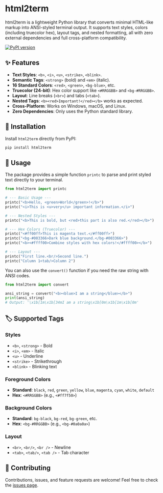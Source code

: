 # html2term

html2term is a lightweight Python library that converts minimal HTML-like markup into ANSI-styled terminal output. It supports text styles, colors (including truecolor hex), layout tags, and nested formatting, all with zero external dependencies and full cross-platform compatibility.

[![PyPI version](https://badge.fury.io/py/html2term.svg)](https://badge.fury.io/py/html2term)

## ✨ Features

-   **Text Styles**: `<b>`, `<i>`, `<u>`, `<strike>`, `<blink>`.
-   **Semantic Tags**: `<strong>` (bold) and `<em>` (italic).
-   **16 Standard Colors**: `<red>`, `<green>`, `<bg-blue>`, etc.
-   **Truecolor (24-bit)**: Hex color support like `<#RRGGBB>` and `<bg-#RRGGBB>`.
-   **Layout**: Line breaks (`<br>`) and tabs (`<tab>`).
-   **Nested Tags**: `<b><red>Important!</red></b>` works as expected.
-   **Cross-Platform**: Works on Windows, macOS, and Linux.
-   **Zero Dependencies**: Only uses the Python standard library.

## 💾 Installation

Install `html2term` directly from PyPI:

```bash
pip install html2term
```

## 🚀 Usage

The package provides a simple function `printc` to parse and print styled text directly to your terminal.

```python
from html2term import printc

# --- Basic Usage ---
printc("<b>Hello, <green>World</green>!</b>")
printc("<i>This is <u>very</u> important information.</i>")

# --- Nested Styles ---
printc("<b>This is bold, but <red>this part is also red.</red></b>")

# --- Hex Colors (Truecolor) ---
printc("<#ff00ff>This is magenta text.</#ff00ff>")
printc("<bg-#003366>Dark blue background.</bg-#003366>")
printc("<b><#ffff00>Combine styles with hex colors!</#ffff00></b>")

# --- Layout ---
printc("First line.<br/>Second line.")
printc("Column 1<tab/>Column 2")
```

You can also use the `convert()` function if you need the raw string with ANSI codes.

```python
from html2term import convert

ansi_string = convert("<b><blue>I am a string</blue></b>")
print(ansi_string)
# Output: '\x1b[1m\x1b[34mI am a string\x1b[0m\x1b[1m\x1b[0m'
```

## 🏷️ Supported Tags

### Styles
- `<b>`, `<strong>` - Bold
- `<i>`, `<em>` - Italic
- `<u>` - Underline
- `<strike>` - Strikethrough
- `<blink>` - Blinking text

### Foreground Colors
- **Standard**: `black`, `red`, `green`, `yellow`, `blue`, `magenta`, `cyan`, `white`, `default`
- **Hex**: `<#RRGGBB>` (e.g., `<#ff7f50>`)

### Background Colors
- **Standard**: `bg-black`, `bg-red`, `bg-green`, etc.
- **Hex**: `<bg-#RRGGBB>` (e.g., `<bg-#0a0a0a>`)

### Layout
- `<br>`, `<br/>`, `<br />` - Newline
- `<tab>`, `<tab/>`, `<tab />` - Tab character

## 🤝 Contributing

Contributions, issues, and feature requests are welcome! Feel free to check the [issues page](https://github.com/Nikityyy/html2term/issues).
